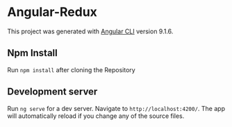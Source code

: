 # Angular-Redux

This project was generated with [Angular CLI](https://github.com/angular/angular-cli) version 9.1.6.

## Npm Install

Run `npm install` after cloning the Repository

## Development server

Run `ng serve` for a dev server. Navigate to `http://localhost:4200/`. The app will automatically reload if you change any of the source files.

